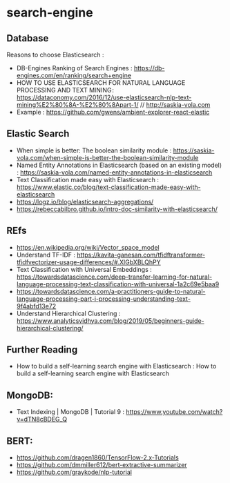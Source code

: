 # search-engine

## Database
Reasons to choose Elasticsearch :
* DB-Engines Ranking of Search Engines : https://db-engines.com/en/ranking/search+engine
* HOW TO USE ELASTICSEARCH FOR NATURAL LANGUAGE PROCESSING AND TEXT MINING : https://dataconomy.com/2016/12/use-elasticsearch-nlp-text-mining%E2%80%8A-%E2%80%8Apart-1/ // http://saskia-vola.com
* Example : https://github.com/gwens/ambient-explorer-react-elastic

## Elastic Search
* When simple is better: The boolean similarity module : https://saskia-vola.com/when-simple-is-better-the-boolean-similarity-module
* Named Entity Annotations in Elasticsearch (based on an existing model) : https://saskia-vola.com/named-entity-annotations-in-elasticsearch
* Text Classification made easy with Elasticsearch : https://www.elastic.co/blog/text-classification-made-easy-with-elasticsearch
* https://logz.io/blog/elasticsearch-aggregations/
* https://rebeccabilbro.github.io/intro-doc-similarity-with-elasticsearch/

## REfs
* https://en.wikipedia.org/wiki/Vector_space_model
* Understand TF-IDF : https://kavita-ganesan.com/tfidftransformer-tfidfvectorizer-usage-differences/#.XlGbXBLQhPY
* Text Classification with Universal Embeddings : https://towardsdatascience.com/deep-transfer-learning-for-natural-language-processing-text-classification-with-universal-1a2c69e5baa9
* https://towardsdatascience.com/a-practitioners-guide-to-natural-language-processing-part-i-processing-understanding-text-9f4abfd13e72
* Understand Hierarchical Clustering : https://www.analyticsvidhya.com/blog/2019/05/beginners-guide-hierarchical-clustering/


## Further Reading
* How to build a self-learning search engine with Elasticsearch : How to build a self-learning search engine with Elasticsearch

## MongoDB:
* Text Indexing | MongoDB | Tutorial 9 : https://www.youtube.com/watch?v=dTN8cBDEG_Q

## BERT:
* https://github.com/dragen1860/TensorFlow-2.x-Tutorials
* https://github.com/dmmiller612/bert-extractive-summarizer
* https://github.com/graykode/nlp-tutorial